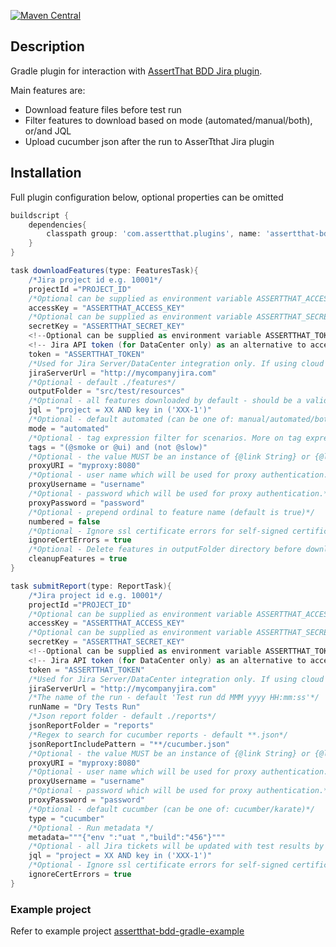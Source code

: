 [![Maven Central](https://maven-badges.herokuapp.com/maven-central/com.assertthat.plugins/assertthat-bdd-gradle-tasks/badge.svg)](https://maven-badges.herokuapp.com/maven-central/com.assertthat.plugins/assertthat-bdd-gradle-tasks)

## Description

Gradle plugin for interaction with [AssertThat BDD Jira plugin](https://marketplace.atlassian.com/apps/1219033/assertthat-bdd-test-management-in-jira?hosting=cloud&tab=overview).

Main features are:

- Download feature files before test run
- Filter features to download based on mode (automated/manual/both), or/and JQL
- Upload cucumber json after the run to AsserTthat Jira plugin

## Installation

Full plugin configuration below, optional properties can be omitted

```groovy
buildscript {
    dependencies{
        classpath group: 'com.assertthat.plugins', name: 'assertthat-bdd-gradle-tasks', version: '1.9.3'
    }
}

task downloadFeatures(type: FeaturesTask){
    /*Jira project id e.g. 10001*/
    projectId ="PROJECT_ID"
    /*Optional can be supplied as environment variable ASSERTTHAT_ACCESS_KEY*/
    accessKey = "ASSERTTHAT_ACCESS_KEY"
    /*Optional can be supplied as environment variable ASSERTTHAT_SECRET_KEY*/
    secretKey = "ASSERTTHAT_SECRET_KEY"
    <!--Optional can be supplied as environment variable ASSERTTHAT_TOKEN -->
    <!-- Jira API token (for DataCenter only) as an alternative to accessKey/secretKey basic auth -->
    token = "ASSERTTHAT_TOKEN"
    /*Used for Jira Server/DataCenter integration only. If using cloud remove this option*/
    jiraServerUrl = "http://mycompanyjira.com"
    /*Optional - default ./features*/
    outputFolder = "src/test/resources"
    /*Optional - all features downloaded by default - should be a valid JQL*/
    jql = "project = XX AND key in ('XXX-1')"
    /*Optional - default automated (can be one of: manual/automated/both)*/
    mode = "automated"
    /*Optional - tag expression filter for scenarios. More on tag expressions https://cucumber.io/docs/cucumber/api/#tag-expressions*/
    tags = "(@smoke or @ui) and (not @slow)"
    /*Optional - the value MUST be an instance of {@link String} or {@link java.net.URI}.*/
    proxyURI = "myproxy:8080"
    /*Optional - user name which will be used for proxy authentication.*/
    proxyUsername = "username"
    /*Optional - password which will be used for proxy authentication.*/
    proxyPassword = "password"
    /*Optional - prepend ordinal to feature name (default is true)*/   
    numbered = false
    /*Optional - Ignore ssl certificate errors for self-signed certificates (default is false)*/   
    ignoreCertErrors = true
    /*Optional - Delete features in outputFolder directory before downloading (default is true) */
    cleanupFeatures = true
}

task submitReport(type: ReportTask){
    /*Jira project id e.g. 10001*/
    projectId ="PROJECT_ID"
    /*Optional can be supplied as environment variable ASSERTTHAT_ACCESS_KEY*/
    accessKey = "ASSERTTHAT_ACCESS_KEY"
    /*Optional can be supplied as environment variable ASSERTTHAT_SECRET_KEY*/
    secretKey = "ASSERTTHAT_SECRET_KEY"
    <!--Optional can be supplied as environment variable ASSERTTHAT_TOKEN -->
    <!-- Jira API token (for DataCenter only) as an alternative to accessKey/secretKey basic auth -->
    token = "ASSERTTHAT_TOKEN"
    /*Used for Jira Server/DataCenter integration only. If using cloud remove this option*/
    jiraServerUrl = "http://mycompanyjira.com"    
    /*The name of the run - default 'Test run dd MMM yyyy HH:mm:ss'*/
    runName = "Dry Tests Run"
    /*Json report folder - default ./reports*/
    jsonReportFolder = "reports"
    /*Regex to search for cucumber reports - default **.json*/
    jsonReportIncludePattern = "**/cucumber.json"
    /*Optional - the value MUST be an instance of {@link String} or {@link java.net.URI}.*/
    proxyURI = "myproxy:8080"
    /*Optional - user name which will be used for proxy authentication.*/
    proxyUsername = "username"
    /*Optional - password which will be used for proxy authentication.*/
    proxyPassword = "password"
    /*Optional - default cucumber (can be one of: cucumber/karate)*/
    type = "cucumber"
    /*Optional - Run metadata */
    metadata="""{"env ":"uat ","build":"456"}"""
    /*Optional - all Jira tickets will be updated with test results by default; when JQL is provided only filtered tickets will be updated*/
    jql = "project = XX AND key in ('XXX-1')"
    /*Optional - Ignore ssl certificate errors for self-signed certificates (default is false)*/   
    ignoreCertErrors = true
}

```

### Example project 

Refer to example project [assertthat-bdd-gradle-example](https://github.com/assertthat/assertthat-bdd-gradle-example)
